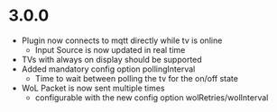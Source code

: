 # 3.0.0

- Plugin now connects to mqtt directly while tv is online
  - Input Source is now updated in real time
- TVs with always on display should be supported
- Added mandatory config option pollingInterval
    - Time to wait between polling the tv for the on/off state
- WoL Packet is now sent multiple times
  - configurable with the new config option wolRetries/wolInterval
